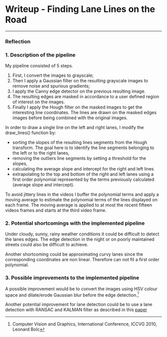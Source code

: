 # **Writeup - Finding Lane Lines on the Road** 

---

### Reflection

### 1. Description of the pipeline

My pipeline consisted of 5 steps. 

1. First, I convert the images to grayscale;
2. Then I apply a Gaussian filter on the resulting grayscale images to remove noise and spurious gradients;
3. I apply the Canny edge detector on the previous resulting image. 
4. The resulting edges are masked in accordance to a user defined region of interest on the images. 
5. Finally I apply the Hough filter on the masked images to get the interesting line coordinates. The lines are drawn on the masked edges images before being combined with the original images.


In order to draw a single line on the left and right lanes, I modify the draw_lines() function by:

+ sorting the slopes of the resulting lines segments from the Hough transform. The goal here is to identify the line segments belonging to the left or to the right lanes,
+ removing the outliers line segments by setting a threshold for the slopes,
+ calculating the average slope and intercept for the right and left lines 
+ extrapolating to the top and bottom of the right and left lanes using a first order polynomial represented by the terms previously calculated (average slope and intercept).

To avoid jittery lines in the videos I buffer the polynomial terms and apply a moving average to estimate the polynomial terms of the lines displayed on each frame. The moving average is applied to at most the recent fifteen videos frames and starts at the third video frame.


### 2. Potential shortcomings with the implemented pipeline

Under cloudy, sunny, rainy weather conditions it could be difficult to detect the lanes edges. The edge detection in the night or on poorly maintained streets could also be difficult to achieve.

Another shortcoming could be approximating curvy lanes since the corresponding coordinates are non linear. Therefore can not fit a first order polynomial.


### 3. Possible improvements to the implemented pipeline

A possible improvement would be to convert the images using HSV colour space and dilate/erode Gaussian blur before the edge detection.[^fn1]

Another potential improvement for lane detection could be to use a lane detection with RANSAC and KALMAN filter as described in this [paper](https://pdfs.semanticscholar.org/8469/c6bc70c7314a69c0736ac59b84baa402d088.pdf)


[^fn1]: Computer Vision and Graphics, International Conference, ICCVG 2010, Leonard Bolc
